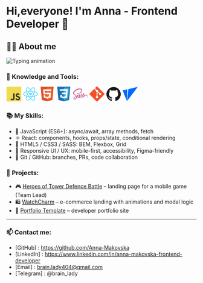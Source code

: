 <h1>Hi,everyone! I'm Anna - Frontend Developer 👋</h1>


## 👩‍💻 About me
<p align="left">

<img src="https://readme-typing-svg.demolab.com?font=Fira+Code&pause=1000&color=00FF99&vCenter=true&width=600&lines=%F0%9F%A7%A0+I+enjoy+crafting+clean%2C+responsive+interfaces;%F0%9F%8E%AF+Passionate+about+React%2C+JavaScript%2C+and+UX;%F0%9F%9A%80+On+my+way+to+becoming+a+Fullstack+Developer;%F0%9F%93%8C+Always+learning+and+building+new+projects" alt="Typing animation" />


</p>


### 🚀 Knowledge and Tools:

<p align="left">
  <img src="https://raw.githubusercontent.com/devicons/devicon/master/icons/javascript/javascript-original.svg" alt="js" width="40"/>
  <img src="https://raw.githubusercontent.com/devicons/devicon/master/icons/react/react-original.svg" alt="react" width="40"/>
  <img src="https://raw.githubusercontent.com/devicons/devicon/master/icons/html5/html5-original.svg" alt="html" width="40"/>
  <img src="https://raw.githubusercontent.com/devicons/devicon/master/icons/css3/css3-original.svg" alt="css" width="40"/>
  <img src="https://raw.githubusercontent.com/devicons/devicon/master/icons/sass/sass-original.svg" alt="sass" width="40"/>
  <img src="https://raw.githubusercontent.com/devicons/devicon/master/icons/git/git-original.svg" alt="git" width="40"/>
  <img src="https://raw.githubusercontent.com/devicons/devicon/master/icons/github/github-original.svg" alt="github" width="40"/>
  <img src="https://raw.githubusercontent.com/devicons/devicon/master/icons/vite/vite-original.svg" alt="vite" width="40"/>
</p>


### 📚 My Skills:


- 🧩 JavaScript (ES6+): async/await, array methods, fetch
- ⚛️ React: components, hooks, props/state, conditional rendering
- 🎨 HTML5 / CSS3 / SASS: BEM, Flexbox, Grid
- 📱 Responsive UI / UX: mobile-first, accessibility, Figma-friendly
- 🧰 Git / GitHub: branches, PRs, code collaboration



### 📌 Projects:
- 🎮 [Heroes of Tower Defence Battle](https://github.com/konstabash/project-DragonScript) – landing page for a mobile game (Team Lead)
- 🛍️ [WatchCharm](https://github.com/konstabash/project-TeamDragons) – e-commerce landing with animations and modal logic
- 🧩 [Portfolio Template](https://github.com/Anna-Makovska/stp-8893) – developer portfolio site

---

### 📫 Contact me:
- [GitHub] : https://github.com/Anna-Makovska
- [LinkedIn] : https://www.linkedin.com/in/anna-makovska-frontend-developer
- [Email] : brain.lady404@gmail.com
- [Telegram] : @brain_lady
